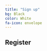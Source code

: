 ```yaml
---
title: "Sign up"
bg: Black
color: White
fa-icon: envelope
---
```

## Register
 <!-- <div class="typeform-widget" data-url="https://forms.gle/Exug4XrbfmCAi9CS6" data-transpareency="50" style="width: 100%; height: 500px;">
</div>  -->
<!-- <script> (function() { 
  var qs,js,q,s,
  d=document, 
  gi=d.getElementById, 
  ce=d.createElement, 
  gt=d.getElementsByTagName, 
  id="typef_orm", 
  b="https://embed.typeform.com/"; 
  if(!gi.call(d,id)) 
  { 
    js=ce.call(d,"script"); 
    js.id=id; 
    js.src=b+"embed.js"; 
    q=gt.call(d,"script")[0]; 
    q.parentNode.insertBefore(js,q) 
    } o
    }
    )() 
</script>  -->